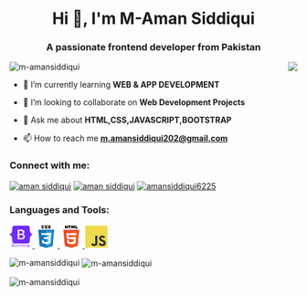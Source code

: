 <h1 align="center">Hi 👋, I'm M-Aman Siddiqui</h1>
<h3 align="center">A passionate frontend developer from Pakistan</h3>
<img src="https://encrypted-tbn0.gstatic.com/images?q=tbn:ANd9GcQPpylg73Y-nfum_ERXJ-MI_YFvJqebOJix67wbHfUr_Q&s" align="right"

<p align="left"> <img src="https://komarev.com/ghpvc/?username=m-amansiddiqui&label=Profile%20views&color=0e75b6&style=flat" alt="m-amansiddiqui" /> </p>

- 🌱 I’m currently learning **WEB & APP DEVELOPMENT**

- 👯 I’m looking to collaborate on **Web Development Projects**

- 💬 Ask me about **HTML,CSS,JAVASCRIPT,BOOTSTRAP**

- 📫 How to reach me **m.amansiddiqui202@gmail.com**

<h3 align="left">Connect with me:</h3>
<p align="left">
<a href="https://linkedin.com/in/aman siddiqui" target="blank"><img align="center" src="https://raw.githubusercontent.com/rahuldkjain/github-profile-readme-generator/master/src/images/icons/Social/linked-in-alt.svg" alt="aman siddiqui" height="30" width="40" /></a>
<a href="https://fb.com/aman siddiqui" target="blank"><img align="center" src="https://raw.githubusercontent.com/rahuldkjain/github-profile-readme-generator/master/src/images/icons/Social/facebook.svg" alt="aman siddiqui" height="30" width="40" /></a>
<a href="https://instagram.com/amansiddiqui6225" target="blank"><img align="center" src="https://raw.githubusercontent.com/rahuldkjain/github-profile-readme-generator/master/src/images/icons/Social/instagram.svg" alt="amansiddiqui6225" height="30" width="40" /></a>
</p>

<h3 align="left">Languages and Tools:</h3>
<p align="left"> <a href="https://getbootstrap.com" target="_blank" rel="noreferrer"> <img src="https://raw.githubusercontent.com/devicons/devicon/master/icons/bootstrap/bootstrap-plain-wordmark.svg" alt="bootstrap" width="40" height="40"/> </a> <a href="https://www.w3schools.com/css/" target="_blank" rel="noreferrer"> <img src="https://raw.githubusercontent.com/devicons/devicon/master/icons/css3/css3-original-wordmark.svg" alt="css3" width="40" height="40"/> </a> <a href="https://www.w3.org/html/" target="_blank" rel="noreferrer"> <img src="https://raw.githubusercontent.com/devicons/devicon/master/icons/html5/html5-original-wordmark.svg" alt="html5" width="40" height="40"/> </a> <a href="https://developer.mozilla.org/en-US/docs/Web/JavaScript" target="_blank" rel="noreferrer"> <img src="https://raw.githubusercontent.com/devicons/devicon/master/icons/javascript/javascript-original.svg" alt="javascript" width="40" height="40"/> </a> </p>

<p><img align="left" src="https://github-readme-stats.vercel.app/api/top-langs?username=m-amansiddiqui&show_icons=true&locale=en&layout=compact" alt="m-amansiddiqui" /></p>

<p>&nbsp;<img align="center" src="https://github-readme-stats.vercel.app/api?username=m-amansiddiqui&show_icons=true&locale=en" alt="m-amansiddiqui" /></p>

<p><img align="center" src="https://github-readme-streak-stats.herokuapp.com/?user=m-amansiddiqui&" alt="m-amansiddiqui" /></p>

